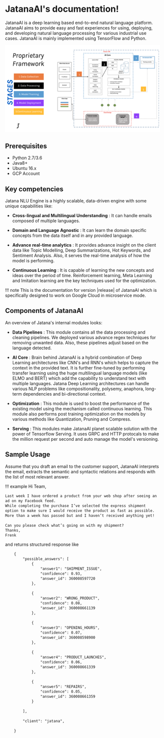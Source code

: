 # JatanaAI's documentation!


JatanaAI is a deep learning based end-to-end natural language platform. JatanaAI aims to provide easy and fast experiences for using, deploying, and developing natural language processing for various industrial use cases. JatanaAI is mainly implemented using TensorFlow and Python.

![alt text](./_static/images/jatanaai.png "Jatana AI")


## Prerequisites

- Python 2.7/3.6
- Java8+
- Ubuntu 16.x
- GCP Account

## Key competencies


Jatana NLU Engine is a highly scalable, data-driven engine with some unique capabilities like:

* **Cross-lingual and Multilingual Understanding** : It can handle emails composed of multiple languages.

* **Domain and Language Agnostic** :  It can learn the domain specific concepts from the data itself and in any provided language.

* **Advance real-time analytics** : It provides advance insight on the client data like Topic Modelling, Deep Summarizations, Hot Keywords, and Sentiment Analysis. Also, it serves the real-time analysis of how the model is performing. 

* **Continuous Learning** : It is capable of learning the new concepts and ideas over the period of time. Reinforcement learning, Meta Learning and Imitation learning are the key techniques used for the optimization.



!!! note
    This is the documentation for version |release| of JatanaAI which is specifically designed to work on Google Cloud in microservice mode.


## Components of JatanaAI

An overview of Jatana's internal modules looks:

* **Data Pipelines** : This module contains all the data processing and cleaning pipelines. We deployed various advance regex techniques for removing unwanted data. Also, these pipelines adjust based on the language detected. 

* **AI Core** : Brain behind JatanaAI is a hybrid combination of Deep Learning architectures like CNN's and RNN's which helps to capture the context in the provided text. It is further fine-tuned by performing transfer learning using the huge multilingual language models (like ELMO and BERT) which add the capability to understand text with multiple languages. Jatana Deep Learning architectures can handle various NLP problems like compositionality, polysemy, anaphora, long-term dependencies and bi-directional context.

* **Optimization** : This module is used to boost the performance of the existing model using the mechanism called continuous learning. This module also performs post training optimization on the models by various methods like Quantization, Pruning and Compress.

* **Serving** : This modules make JatanaAI planet scalable solution with the power of Tensorflow Serving. It uses GRPC and HTTP protocals to make the million request per second and auto manage the model's versioning.
 





## Sample Usage


Assume that you draft an email to the customer support, JatanaAI interprets the email, extracts the semantic and syntactic relations and responds with the list of most relevant answer.

!!! example 
    Hi Team,
    
    Last week I have ordered a product from your web shop after seeing an ad on my Facebook feed. 
    While completing the purchase I’ve selected the express shipment option to make sure I would receive the product as fast as possible. 
    More than a week has passed but and I haven’t received anything yet! 
    
    Can you please check what’s going on with my shipment? 
    Thanks,
    Frenk
    

and returns structured response like

```
    { 
        "possible_answers": [ 
            { 
                "answer1": "SHIPMENT_ISSUE", 
                "confidence": 0.93, 
                "answer_id": 360008597720 
            }, 

            { 
                "answer2": "WRONG_PRODUCT", 
                "confidence": 0.08, 
                "answer_id": 360008661139 
            }, 

            { 
                "answer3": "OPENING_HOURS", 
                "confidence": 0.07, 
                "answer_id": 360008598900 
            }, 

            { 
                "answer4": "PRODUCT_LAUNCHES", 
                "confidence": 0.06, 
                "answer_id": 360008661339 
            }, 

            { 
                "answer5": "REPAIRS", 
                "confidence": 0.05, 
                "answer_id": 360008661359 
            } 

        ], 

        "client": "jatana", 

    } 

```

